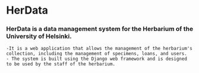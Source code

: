 # HerData
### HerData is a data management system for the Herbarium of the University of Helsinki. 
    -It is a web application that allows the management of the herbarium's collection, including the management of specimens, loans, and users. 
    - The system is built using the Django web framework and is designed to be used by the staff of the herbarium.
    